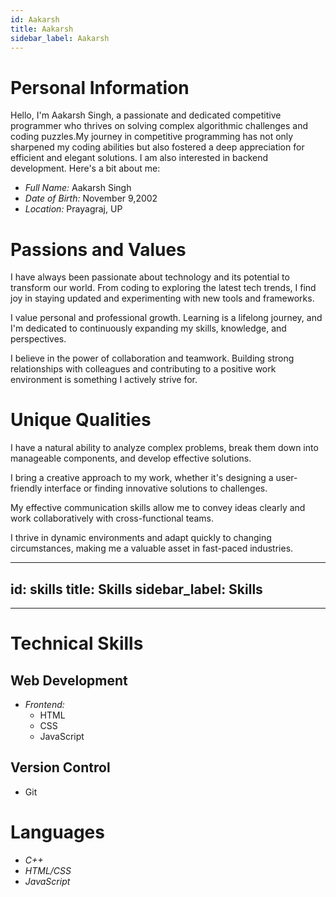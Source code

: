 ```yaml
---
id: Aakarsh
title: Aakarsh
sidebar_label: Aakarsh
---
```


# Personal Information

Hello, I'm Aakarsh Singh, a passionate and dedicated competitive programmer who thrives on solving complex algorithmic challenges and coding puzzles.My journey in competitive programming has not only sharpened my coding abilities but also fostered a deep appreciation for efficient and elegant solutions. I am also interested in backend development. Here's a bit about me:

- *Full Name:* Aakarsh Singh
- *Date of Birth:* November 9,2002
- *Location:* Prayagraj, UP

# Passions and Values


I have always been passionate about technology and its potential to transform our world. From coding to exploring the latest tech trends, I find joy in staying updated and experimenting with new tools and frameworks.


I value personal and professional growth. Learning is a lifelong journey, and I'm dedicated to continuously expanding my skills, knowledge, and perspectives.


I believe in the power of collaboration and teamwork. Building strong relationships with colleagues and contributing to a positive work environment is something I actively strive for.


# Unique Qualities


I have a natural ability to analyze complex problems, break them down into manageable components, and develop effective solutions.


I bring a creative approach to my work, whether it's designing a user-friendly interface or finding innovative solutions to challenges.


My effective communication skills allow me to convey ideas clearly and work collaboratively with cross-functional teams.


I thrive in dynamic environments and adapt quickly to changing circumstances, making me a valuable asset in fast-paced industries.

---
id: skills
title: Skills
sidebar_label: Skills
---

------------------------------------------------------------------------

# Technical Skills

## Web Development

- *Frontend:*
  - HTML
  - CSS
  - JavaScript

## Version Control

- Git

# Languages

- *C++*
- *HTML/CSS*
- *JavaScript*
